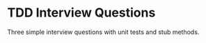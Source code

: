 TDD Interview Questions
=========

Three simple interview questions with unit tests and stub methods. 

